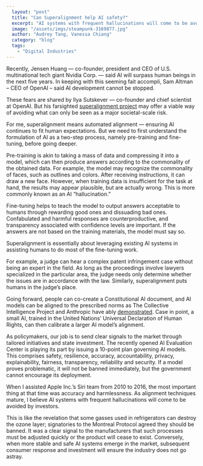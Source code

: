 ```yaml
---
  layout: "post"
  title: "Can Superalignment help AI safety?"
  excerpt: "AI systems with frequent hallucinations will come to be avoided by investors."
  image: "/assets/imgs/steampunk-3169877.jpg"
  author: "Audrey Tang, Vanessa Chiang"
  category: "blog"
  tags: 
    - "Digital Industries"
---
```


Recently, Jensen Huang — co-founder, president and CEO of U.S. multinational tech giant Nvidia Corp. — said AI will surpass human beings in the next five years. In keeping with this seeming fait accompli, Sam Altman – CEO of OpenAI – said AI development cannot be stopped.

These fears are shared by Ilya Sutskever — co-founder and chief scientist at OpenAI. But his farsighted [superalignment project](https://openai.com/blog/introducing-superalignment) may offer a viable way of avoiding what can only be seen as a major societal-scale risk.

For me, superalignment means automated alignment — ensuring AI continues to fit human expectations. But we need to first understand the formulation of AI as a two-step process, namely pre-training and fine-tuning, before going deeper.

Pre-training is akin to taking a mass of data and compressing it into a model, which can then produce answers according to the commonality of the obtained data. For example, the model may recognize the commonality of faces, such as outlines and colors. After receiving instructions, it can draw a new face. However, when training data is insufficient for the task at hand, the results may appear plausible, but are actually wrong. This is more commonly known as an AI “hallucination.”

Fine-tuning helps to teach the model to output answers acceptable to humans through rewarding good ones and dissuading bad ones. Confabulated and harmful responses are counterproductive, and transparency associated with confidence levels are important. If the answers are not based on the training materials, the model must say so.

Superalignment is essentially about leveraging existing AI systems in assisting humans to do most of the fine-tuning work.

For example, a judge can hear a complex patent infringement case without being an expert in the field. As long as the proceedings involve lawyers specialized in the particular area, the judge needs only determine whether the issues are in accordance with the law. Similarly, superalignment puts humans in the judge’s place.

Going forward, people can co-create a Constitutional AI document, and  AI models can be aligned to the prescribed norms as The Collective Intelligence Project and Anthropic have ably [demonstrated](https://www.anthropic.com/index/collective-constitutional-ai-aligning-a-language-model-with-public-input). Case in point, a small AI, trained in the United Nations’ Universal Declaration of Human Rights, can then calibrate a larger AI model’s alignment.

As policymakers, our job is to send clear signals to the market through tailored initiatives and state investment. The recently opened AI Evaluation Center is playing its part by issuing a 10-point plan governing AI models. This comprises safety, resilience, accuracy, accountability, privacy, explainability, fairness, transparency, reliability and security. If a model proves problematic, it will not be banned immediately, but the government cannot encourage its deployment.

When I assisted Apple Inc.’s Siri team from 2010 to 2016, the most important thing at that time was accuracy and harmlessness. As alignment techniques mature, I believe AI systems with frequent hallucinations will come to be avoided by investors.

This is like the revelation that some gasses used in refrigerators can destroy the ozone layer; signatories to the Montreal Protocol agreed they should be banned. It was a clear signal to the manufacturers that such processes must be adjusted quickly or the product will cease to exist. Conversely, when more stable and safe AI systems emerge in the market, subsequent consumer response and investment will ensure the industry does not go astray. 
